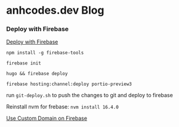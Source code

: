 # anhcodes.dev Blog

### Deploy with Firebase

[Deploy with Firebase](https://gohugo.io/hosting-and-deployment/hosting-on-firebase/)

`npm install -g firebase-tools`

`firebase init`

`hugo && firebase deploy`

`firebase hosting:channel:deploy portio-preview3` 

run `git-deploy.sh` to push the changes to git and deploy to firebase

Reinstall nvm for frebase: `nvm install 16.4.0`

[Use Custom Domain on Firebase](https://support.google.com/domains/answer/12081987?hl=en)

